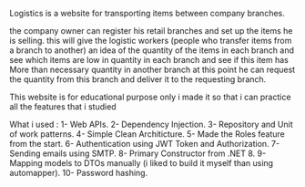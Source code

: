 Logistics is a website for transporting items between company branches.

the company owner can register his retail branches and set up the items he is selling.
this will give the logistic workers (people who transfer items from a branch to another) 
an idea of the quantity of the items in each branch
and see which items are low in quantity in each branch
and see if this item has More than necessary quantity in another branch
at this point he can request the quantity from this branch
and deliver it to the requesting branch.

This website is for educational purpose only 
i made it so that i can practice all the features that i studied

What i used :
1- Web APIs.
2- Dependency Injection.
3- Repository and Unit of work patterns.
4- Simple Clean Architicture.
5- Made the Roles feature from the start.
6- Authentication using JWT Token and Authorization.
7- Sending emails using SMTP.
8- Primary Constructor from .NET 8.
9- Mapping models to DTOs manually (i liked to build it myself than using automapper).
10- Password hashing.